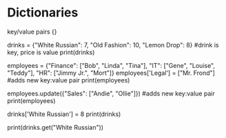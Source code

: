 # Dictionaries

key/value pairs {}



drinks = {"White Russian": 7, "Old Fashion": 10, "Lemon Drop": 8} #drink is key, price is value print(drinks)

employees = {"Finance": \["Bob", "Linda", "Tina"], "IT": \["Gene", "Louise", "Teddy"], "HR": \["Jimmy Jr.", "Mort"]} employees\['Legal'] = \["Mr. Frond"] #adds new key:value pair print(employees)

employees.update({"Sales": \["Andie", "Ollie"]}) #adds new key:value pair print(employees)

drinks\['White Russian'] = 8 print(drinks)

print(drinks.get("White Russian"))
